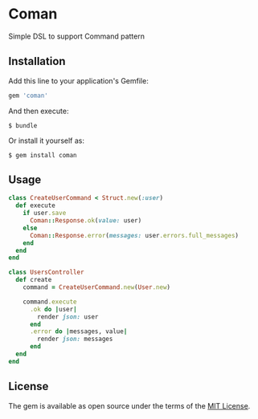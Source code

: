 # Coman

Simple DSL to support Command pattern

## Installation

Add this line to your application's Gemfile:

```ruby
gem 'coman'
```

And then execute:

    $ bundle

Or install it yourself as:

    $ gem install coman

## Usage

```ruby
class CreateUserCommand < Struct.new(:user)
  def execute
    if user.save
      Coman::Response.ok(value: user)
    else
      Coman::Response.error(messages: user.errors.full_messages)
    end
  end
end

class UsersController
  def create
    command = CreateUserCommand.new(User.new)

    command.execute
      .ok do |user|
        render json: user
      end
      .error do |messages, value|
        render json: messages
      end
  end
end

```

## License

The gem is available as open source under the terms of the [MIT License](http://opensource.org/licenses/MIT).

